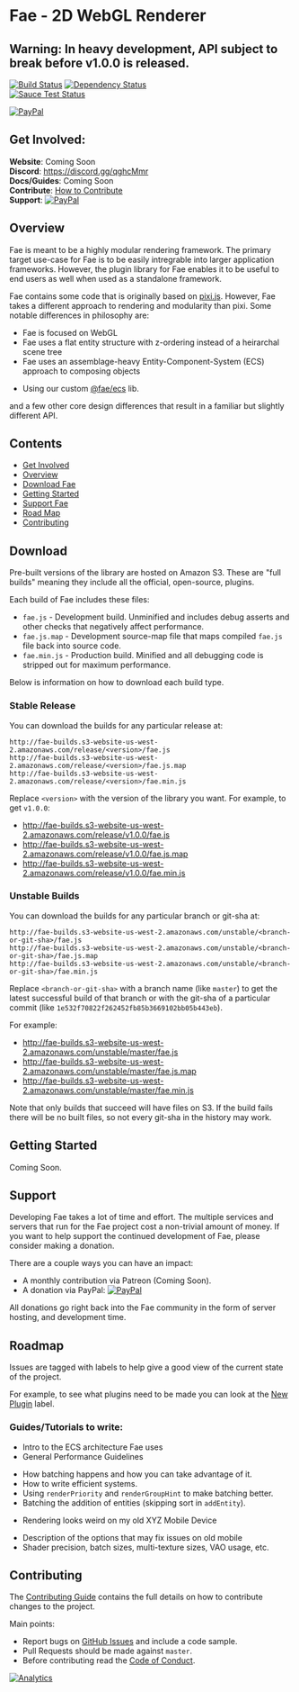 # Fae - 2D WebGL Renderer

## Warning: In heavy development, API subject to break before v1.0.0 is released.

<!-- [![API Doc](https://doclets.io/Fae/fae/master.svg)](https://doclets.io/Fae/fae/master) -->
[![Build Status](https://travis-ci.org/Fae/fae.svg?branch=master)](https://travis-ci.org/Fae/fae)
[![Dependency Status](https://gemnasium.com/badges/github.com/Fae/fae.svg)](https://gemnasium.com/github.com/Fae/fae)
<br/>
[![Sauce Test Status](https://saucelabs.com/browser-matrix/faejs.svg)](https://saucelabs.com/u/faejs)
<br/>
<!-- [![Patreon](https://img.shields.io/badge/patreon-donate-yellow.svg)][patreon-donate] -->
[![PayPal](https://img.shields.io/badge/paypal-donate-yellow.svg)][paypal-donate]

<a name="get-involved"></a>
## Get Involved:

**Website**: Coming Soon<br />
**Discord**: https://discord.gg/qghcMmr<br />
**Docs/Guides**: Coming Soon<br />
**Contribute**: [How to Contribute](#contributing)<br/>
**Support**: <!-- [![Patreon](https://img.shields.io/badge/patreon-donate-yellow.svg)][patreon-donate] --> [![PayPal](https://img.shields.io/badge/paypal-donate-yellow.svg)][paypal-donate] <br/>

<a name="overview"></a>
## Overview

Fae is meant to be a highly modular rendering framework. The primary target use-case for Fae is
to be easily intregrable into larger application frameworks. However, the plugin library for Fae
enables it to be useful to end users as well when used as a standalone framework.

Fae contains some code that is originally based on [pixi.js](https://github.com/pixijs/pixi.js).
However, Fae takes a different approach to rendering and modularity than pixi. Some notable differences
in philosophy are:

- Fae is focused on WebGL
- Fae uses a flat entity structure with z-ordering instead of a heirarchal scene tree
- Fae uses an assemblage-heavy Entity-Component-System (ECS) approach to composing objects
 * Using our custom [@fae/ecs][ecs] lib.

and a few other core design differences that result in a familiar but slightly different API.

<a name="contents"></a>
## Contents

- [Get Involved](#get-involved)
- [Overview](#overview)
- [Download Fae](#download)
- [Getting Started](#get-started)
- [Support Fae](#support)
- [Road Map](#roadmap)
- [Contributing](#contributing)

<a name="download"></a>
## Download

Pre-built versions of the library are hosted on Amazon S3. These are "full builds" meaning they
include all the official, open-source, plugins.

Each build of Fae includes these files:

- `fae.js` - Development build. Unminified and includes debug asserts and other checks that
    negatively affect performance.
- `fae.js.map` - Development source-map file that maps compiled `fae.js` file back into source
    code.
- `fae.min.js` - Production build. Minified and all debugging code is stripped out for maximum
    performance.

Below is information on how to download each build type.

### Stable Release

You can download the builds for any particular release at:

```
http://fae-builds.s3-website-us-west-2.amazonaws.com/release/<version>/fae.js
http://fae-builds.s3-website-us-west-2.amazonaws.com/release/<version>/fae.js.map
http://fae-builds.s3-website-us-west-2.amazonaws.com/release/<version>/fae.min.js
```

Replace `<version>` with the version of the library you want. For example, to get `v1.0.0`:

- http://fae-builds.s3-website-us-west-2.amazonaws.com/release/v1.0.0/fae.js
- http://fae-builds.s3-website-us-west-2.amazonaws.com/release/v1.0.0/fae.js.map
- http://fae-builds.s3-website-us-west-2.amazonaws.com/release/v1.0.0/fae.min.js

### Unstable Builds

You can download the builds for any particular branch or git-sha at:

```
http://fae-builds.s3-website-us-west-2.amazonaws.com/unstable/<branch-or-git-sha>/fae.js
http://fae-builds.s3-website-us-west-2.amazonaws.com/unstable/<branch-or-git-sha>/fae.js.map
http://fae-builds.s3-website-us-west-2.amazonaws.com/unstable/<branch-or-git-sha>/fae.min.js
```

Replace `<branch-or-git-sha>` with a branch name (like `master`) to get the latest successful
build of that branch or with the git-sha of a particular commit (like `1e532f70822f262452fb85b3669102bb05b443eb`).

For example:

- http://fae-builds.s3-website-us-west-2.amazonaws.com/unstable/master/fae.js
- http://fae-builds.s3-website-us-west-2.amazonaws.com/unstable/master/fae.js.map
- http://fae-builds.s3-website-us-west-2.amazonaws.com/unstable/master/fae.min.js

Note that only builds that succeed will have files on S3. If the build fails there will
be no built files, so not every git-sha in the history may work.

<a name="get-started"></a>
## Getting Started

Coming Soon.

<a name="support"></a>
## Support

Developing Fae takes a lot of time and effort. The multiple services and servers that run for
the Fae project cost a non-trivial amount of money. If you want to help support the continued
development of Fae, please consider making a donation.

There are a couple ways you can have an impact:

- A monthly contribution via Patreon (Coming Soon).
- A donation via PayPal: [![PayPal](https://img.shields.io/badge/paypal-donate-yellow.svg)][paypal-donate]

All donations go right back into the Fae community in the form of server hosting, and development
time.

<a name="roadmap"></a>
## Roadmap

Issues are tagged with labels to help give a good view of the current state of the project.

For example, to see what plugins need to be made you can look at the [New Plugin](https://github.com/Fae/fae/labels/New%20Plugin) label.

### Guides/Tutorials to write:

- Intro to the ECS architecture Fae uses
- General Performance Guidelines
 * How batching happens and how you can take advantage of it.
 * How to write efficient systems.
 * Using `renderPriority` and `renderGroupHint` to make batching better.
 * Batching the addition of entities (skipping sort in `addEntity`).
- Rendering looks weird on my old XYZ Mobile Device
 * Description of the options that may fix issues on old mobile
 * Shader precision, batch sizes, multi-texture sizes, VAO usage, etc.

<a name="contributing"></a>
## Contributing

The [Contributing Guide]() contains the full details on how to contribute
changes to the project.

Main points:

- Report bugs on [GitHub Issues][github-issues] and include a code sample.
- Pull Requests should be made against `master`.
- Before contributing read the [Code of Conduct][code-of-conduct].

[mini-signals]: https://github.com/Hypercubed/mini-signals
[ee3]: https://github.com/primus/eventemitter3
[event-tests]: https://github.com/Hypercubed/EventsSpeedTests
[github-issues]: https://github.com/Fae/fae/issues
[code-of-conduct]: https://github.com/Fae/fae/blob/master/CODE_OF_CONDUCT.md
[paypal-donate]: https://www.paypal.com/cgi-bin/webscr?cmd=_donations&business=CAP4H5ZVLHMMW&lc=US&item_name=Fae&currency_code=USD&bn=PP%2dDonationsBF%3abtn_donateCC_LG%2egif%3aNonHosted
[patreon-donate]: https://www.patreon.com/user?u=2430663
[ecs]: https://github.com/Fae/ecs

[![Analytics](https://ga-beacon.appspot.com/UA-27838577-5/Fae/fae)](https://github.com/igrigorik/ga-beacon)
